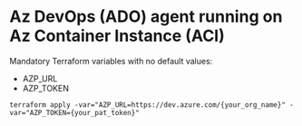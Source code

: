 # Az DevOps (ADO) agent running on Az Container Instance (ACI)

Mandatory Terraform variables with no default values:

- AZP_URL
- AZP_TOKEN

```
terraform apply -var="AZP_URL=https://dev.azure.com/{your_org_name}" -var="AZP_TOKEN={your_pat_token}"
```
